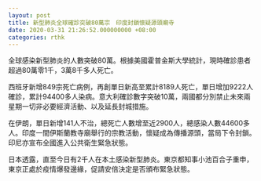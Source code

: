 ```yaml
---
layout: post
title: 新型肺炎全球確診突破80萬宗　印度封鎖懷疑源頭廟寺
date: 2020-03-31 21:26:52.000000000 +08:00
categories: rthk
---
```


全球感染新型肺炎的人數突破80萬。根據美國霍普金斯大學統計，現時確診患者超過80萬零1千，3萬8千多人死亡。

西班牙新增849宗死亡病例，再創單日新高至累計8189人死亡，單日增加9222人確診，累計94400多人染病。意大利確診數字突破10萬，兩國都分別禁止未來兩星期一切非必要經濟活動、以及延長封城措施。

在伊朗，單日新增141人不治，總死亡人數增至近2900人，總感染人數44600多人。印度一間伊斯蘭教寺廟舉行的宗教活動，懷疑成為傳播源頭，當局下令封鎖。印尼亦宣布全國進入公共衛生緊急狀態。

日本透露，直至今日有2千人在本土感染新型肺炎。東京都知事小池百合子重申，東京正處於疫情爆發邊緣，促請安倍決定是否頒布緊急狀態。
